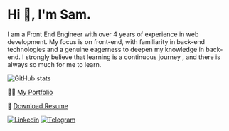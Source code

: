 # Hi 👋, I'm **Sam**.

I am a Front End Engineer with over 4 years of experience in web development. My focus is on
front-end, with familiarity in back-end technologies and a genuine eagerness to deepen my knowledge in
back-end.
I strongly believe that learning is a continuous journey , and there is always so much for me to learn.


![GitHub stats](https://github-readme-stats.vercel.app/api?username=samznd&count_private=true&show_icons=false&include_all_commits=true&hide_title=true&theme=gruvbox&bg_color=0D1117&border_color=0D1117&text_color=ffffff)


👨‍💻 [My Portfolio](https://hesamzandian.dev)

📄 [Download Resume](https://drive.google.com/file/d/1Wxk9eJWVXPDSet3pAdcpGGHpP_1HdRFQ/view?usp=sharing)

[![Linkedin](https://img.shields.io/badge/-LinkedIn-076678?style=flat&logo=Linkedin&logoColor=fbf1c7)](https://www.linkedin.com/in/sam-zandian-98155a120/)
[![Telegram](https://img.shields.io/badge/-Telegram-076678?style=flat&logo=telegram&logoColor=fbf1c7)](https://telegram.me/sam_znd/)
